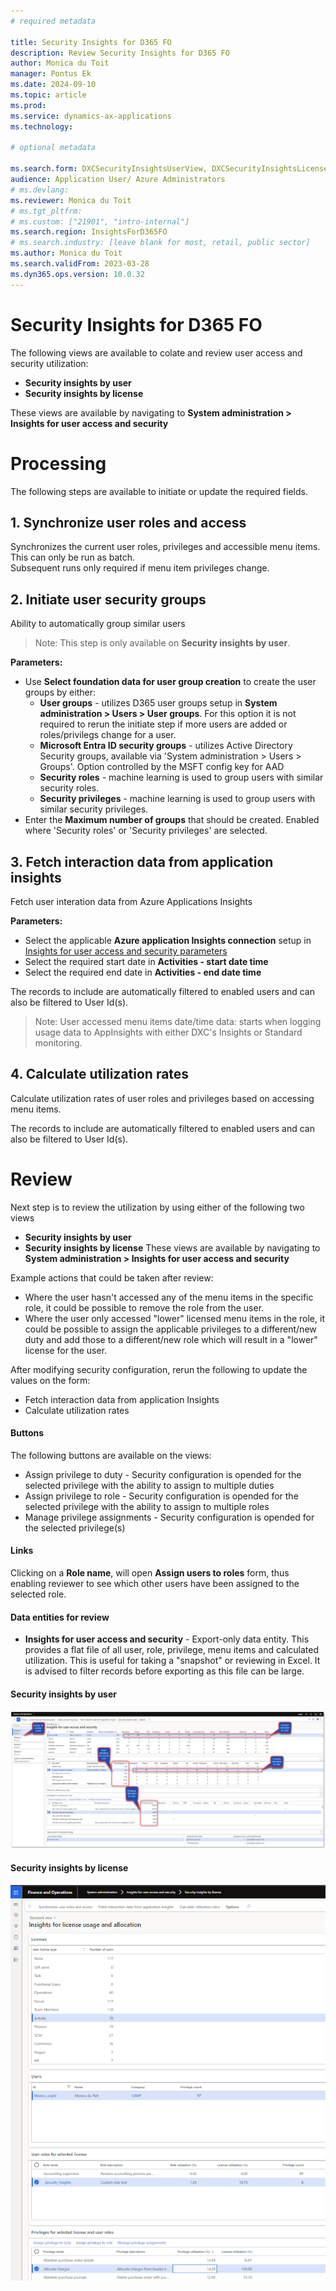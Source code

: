 ```yaml
---
# required metadata

title: Security Insights for D365 FO
description: Review Security Insights for D365 FO
author: Monica du Toit
manager: Pontus Ek
ms.date: 2024-09-10
ms.topic: article
ms.prod: 
ms.service: dynamics-ax-applications
ms.technology: 

# optional metadata

ms.search.form: DXCSecurityInsightsUserView, DXCSecurityInsightsLicenseView
audience: Application User/ Azure Administrators
# ms.devlang: 
ms.reviewer: Monica du Toit
# ms.tgt_pltfrm: 
# ms.custom: ["21901", "intro-internal"]
ms.search.region: InsightsForD365FO
# ms.search.industry: [leave blank for most, retail, public sector]
ms.author: Monica du Toit
ms.search.validFrom: 2023-03-28
ms.dyn365.ops.version: 10.0.32
---
```


# Security Insights for D365 FO

The following views are available to colate and review user access and security utilization:
- **Security insights by user**
- **Security insights by license**


These views are available by navigating to **System administration > Insights for user access and security**

# Processing
The following steps are available to initiate or update the required fields.

## 1. Synchronize user roles and access
Synchronizes the current user roles, privileges and accessible menu items. This can only be run as batch. <br>
Subsequent runs only required if menu item privileges change.

## 2. Initiate user security groups
Ability to automatically group similar users
 
> Note: This step is only available on **Security insights by user**. <br>

**Parameters:**
- Use **Select foundation data for user group creation** to create the user groups by either:
    - **User groups** - utilizes D365 user groups setup in **System administration > Users > User groups**. For this option it is not required to rerun the initiate step if more users are added or roles/privilegs change for a user.
    - **Microsoft Entra ID security groups** - utilizes Active Directory Security groups, available via 'System administration > Users > Groups'. Option controlled by the MSFT config key for AAD
    - **Security roles** - machine learning is used to group users with similar security roles.
    - **Security privileges** - machine learning is used to group users with similar security privileges.
- Enter the **Maximum number of groups** that should be created. Enabled where 'Security roles' or 'Security privileges' are selected.

## 3. Fetch interaction data from application insights
Fetch user interation data from Azure Applications Insights

**Parameters:**
- Select the applicable **Azure application Insights connection** setup in [Insights for user access and security parameters](Parameters.md)
- Select the required start date in **Activities - start date time**
- Select the required end date in **Activities - end date time**

The records to include are automatically filtered to enabled users and can also be filtered to User Id(s).

> Note: User accessed menu items date/time data: starts when logging usage data to AppInsights with either DXC's Insights or Standard monitoring.

## 4. Calculate utilization rates
Calculate utilization rates of user roles and privileges based on accessing menu items.

The records to include are automatically filtered to enabled users and can also be filtered to User Id(s).

# Review

Next step is to review the utilization by using either of the following two views
- **Security insights by user**
- **Security insights by license**
These views are available by navigating to **System administration > Insights for user access and security**

Example actions that could be taken after review: 
- Where the user hasn't accessed any of the menu items in the specific role, it could be possible to remove the role from the user.
- Where the user only accessed "lower" licensed menu items in the role, it could be possible to assign the applicable privileges to a different/new duty and add those to a different/new role which will result in a "lower" license for the user.

After modifying security configuration, rerun the following to update the values on the form:
- Fetch interaction data from application Insights
- Calculate utilization rates

#### Buttons

The following buttons are available on the views:
- Assign privilege to duty - Security configuration is opended for the selected privilege with the ability to assign to multiple duties
- Assign privilege to role - Security configuration is opended for the selected privilege with the ability to assign to multiple roles
- Manage privilege assignments - Security configuration is opended for the selected privilege(s)

#### Links 

Clicking on a **Role name**, will open **Assign users to roles** form, thus enabling reviewer to see which other users have been assigned to the selected role.

#### Data entities for review

- **Insights for user access and security** - Export-only data entity. This provides a flat file of all user, role, privilege, menu items and calculated utilization. This is useful for taking a "snapshot" or reviewing in Excel. It is advised to filter records before exporting as this file can be large.


#### Security insights by user
![Security insights by user](IMAGES/Overview.png)


#### Security insights by license
![Security insights by ulicense](IMAGES/ByLicense.png)
